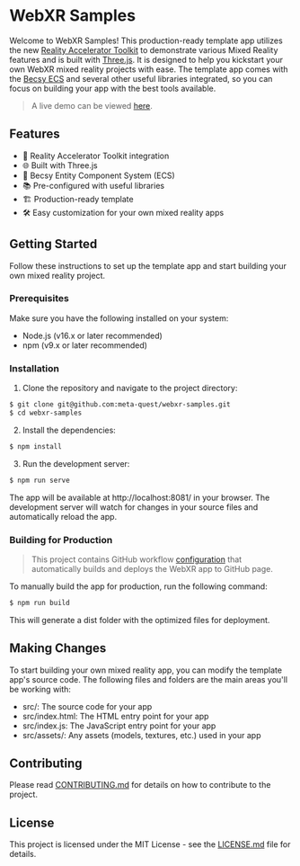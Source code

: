 # WebXR Samples

Welcome to WebXR Samples! This production-ready template app utilizes the new [Reality Accelerator Toolkit](https://github.com/meta-quest/reality-accelerator-toolkit) to demonstrate various Mixed Reality features and is built with [Three.js](https://threejs.org/). It is designed to help you kickstart your own WebXR mixed reality projects with ease. The template app comes with the [Becsy ECS](https://lastolivegames.github.io/becsy/) and several other useful libraries integrated, so you can focus on building your app with the best tools available.

> A live demo can be viewed [here](https://meta-quest.github.io/webxr-samples).

## Features

- 🚀 Reality Accelerator Toolkit integration
- 🌐 Built with Three.js
- 🧩 Becsy Entity Component System (ECS)
- 📚 Pre-configured with useful libraries
- 🏗️ Production-ready template
- 🛠️ Easy customization for your own mixed reality apps

## Getting Started

Follow these instructions to set up the template app and start building your own mixed reality project.

### Prerequisites

Make sure you have the following installed on your system:

- Node.js (v16.x or later recommended)
- npm (v9.x or later recommended)

### Installation

1. Clone the repository and navigate to the project directory:

```sh
$ git clone git@github.com:meta-quest/webxr-samples.git
$ cd webxr-samples
```

2. Install the dependencies:

```sh
$ npm install
```

3. Run the development server:

```sh
$ npm run serve
```

The app will be available at http://localhost:8081/ in your browser. The development server will watch for changes in your source files and automatically reload the app.

### Building for Production

> This project contains GitHub workflow [configuration](https://github.com/meta-quest/webxr-samples/blob/main/.github/workflows/deploy.yml) that automatically builds and deploys the WebXR app to GitHub page.

To manually build the app for production, run the following command:

```sh
$ npm run build
```

This will generate a dist folder with the optimized files for deployment.

## Making Changes

To start building your own mixed reality app, you can modify the template app's source code. The following files and folders are the main areas you'll be working with:

- src/: The source code for your app
- src/index.html: The HTML entry point for your app
- src/index.js: The JavaScript entry point for your app
- src/assets/: Any assets (models, textures, etc.) used in your app

## Contributing

Please read [CONTRIBUTING.md](./CONTRIBUTING.md) for details on how to contribute to the project.

## License

This project is licensed under the MIT License - see the [LICENSE.md](./LICENSE.md) file for details.
